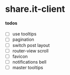 # share.it-client

#### todos
- [ ] use tooltips
- [ ] pagination
- [ ] switch post layout
- [ ] router-view scroll
- [ ] favicon
- [ ] notifications bell
- [ ] master tooltips
